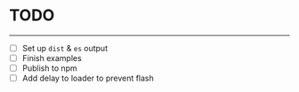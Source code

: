 # TODO
---

- [ ] Set up `dist` & `es` output
- [ ] Finish examples
- [ ] Publish to npm
- [ ] Add delay to loader to prevent flash
